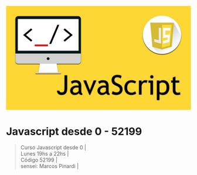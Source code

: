 <img src="extras/imagenes/javascript.jpg">

# Javascript desde 0 - 52199

>Curso Javascript desde 0 |  
>Lunes 19hs a 22hs |  
>Código 52199 |  
>sensei: Marcos Pinardi |


